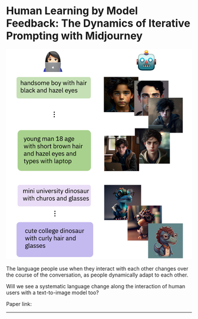 # Human Learning by Model Feedback: The Dynamics of Iterative Prompting with Midjourney

<p align="center">
  <img src="fig_1.jpeg" width=512px>
</p>

The language people use when they interact with each other changes over the course of the conversation, as people dynamically adapt to each other. 

Will we see a systematic language change along the interaction of human users with a text-to-image model too? 


Paper link: 

---
